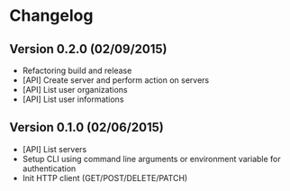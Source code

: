 Changelog
===========

Version 0.2.0 (02/09/2015)
--------------------------------

- Refactoring build and release
- [API] Create server and perform action on servers
- [API] List user organizations
- [API] List user informations

Version 0.1.0 (02/06/2015)
--------------------------------

- [API] List servers
- Setup CLI using command line arguments or environment variable
  for authentication
- Init HTTP client (GET/POST/DELETE/PATCH)
